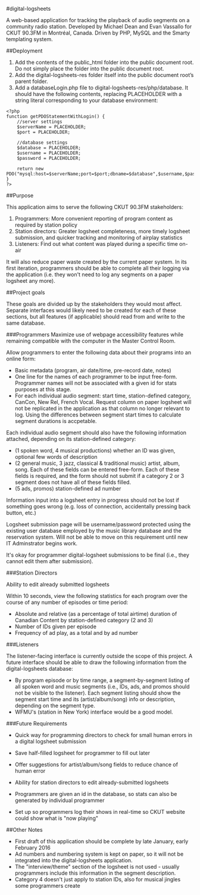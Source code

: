 #digital-logsheets

A web-based application for tracking the playback of audio segments on a community radio station. Developed by Michael Dean and Evan Vassallo for CKUT 90.3FM in Montréal, Canada. Driven by PHP, MySQL and the Smarty templating system.

##Deployment

1. Add the contents of the public_html folder into the public document root. Do not simply place the folder into the public document root.
2. Add the digital-logsheets-res folder itself into the public document root’s parent folder.
3. Add a databaseLogin.php file to digital-logsheets-res/php/database. It should have the following contents, replacing PLACEHOLDER with a string literal corresponding to your database environment:

```
<?php
function getPDOStatementWithLogin() {
    //server settings
    $serverName = PLACEHOLDER;
    $port = PLACEHOLDER;

    //database settings
    $database = PLACEHOLDER;
    $username = PLACEHOLDER;
    $password = PLACEHOLDER;

    return new PDO("mysql:host=$serverName;port=$port;dbname=$database",$username,$password);
}
?>
```

##Purpose

This application aims to serve the following CKUT 90.3FM stakeholders:

1. Programmers: More convenient reporting of program content as required by station policy
2. Station directors: Greater logsheet completeness, more timely logsheet submission, and quicker tracking and monitoring of airplay statistics
3. Listeners: Find out what content was played during a specific time on-air

It will also reduce paper waste created by the current paper system. In its first iteration, programmers should be able to complete all their logging via the application (i.e. they won't need to log any segments on a paper logsheet any more).

##Project goals

These goals are divided up by the stakeholders they would most affect. Separate interfaces would likely need to be created for each of these sections, but all features (if applicable) should read from and write to the same database.

###Programmers
Maximize use of webpage accessibility features while remaining compatible with the computer in the Master Control Room.

Allow programmers to enter the following data about their programs into an online form:

- Basic metadata (program, air date/time, pre-record date, notes)
- One line for the names of each programmer to be input free-form. Programmer names will not be associated with a given id for stats purposes at this stage.
- For each individual audio segment: start time, station-defined category, CanCon, New Rel, French Vocal. Request column on paper logsheet will not be replicated in the application as that column no longer relevant to log. Using the differences between segment start times to calculate segment durations is accpetable.

Each individual audio segment should also have the following information attached, depending on its station-defined category:

- (1 spoken word, 4 musical productions) whether an ID was given, optional few words of description
- (2 general music, 3 jazz, classical & traditional music) artist, album, song. Each of these fields can be entered free-form. Each of these fields is required, and the form should not submit if a category 2 or 3 segment does not have all of these fields filled.
- (5 ads, promos) station-defined ad number

Information input into a logsheet entry in progress should not be lost if something goes wrong (e.g. loss of connection, accidentally pressing back button, etc.)

Logsheet submission page will be username/password protected using the existing user database employed by the music library database and the reservation system. Will not be able to move on this requirement until new IT Adminstrator begins work.

It's okay for programmer digital-logsheet submissions to be final (i.e., they cannot edit them after submission).

###Station Directors

Ability to edit already submitted logsheets

Within 10 seconds, view the following statistics for each program over the course of any number of episodes or time period:

- Absolute and relative (as a percentage of total airtime) duration of Canadian Content by station-defined category (2 and 3)
- Number of IDs given per episode
- Frequency of ad play, as a total and by ad number

###Listeners

The listener-facing interface is currently outside the scope of this project. A future interface should be able to draw the following information from the digital-logsheets database:

- By program episode or by time range, a segment-by-segment listing of all spoken word and music segments (i.e., IDs, ads, and promos should not be visible to the listener). Each segment listing should show the segment start time and its (artist/album/song) info or description, depending on the segment type.
- WFMU's (station in New York) interface would be a good model.

###Future Requirements

- Quick way for programming directors to check for small human errors in a digital logsheet submission
- Save half-filled logsheet for programmer to fill out later
- Offer suggestions for artist/album/song fields to reduce chance of human error
- Ability for station directors to edit already-submitted logsheets
- Programmers are given an id in the database, so stats can also be generated by individual programmer

- Set up so programmers log their shows in real-time so CKUT website could show what is "now playing"

##Other Notes
- First draft of this application should be complete by late January, early February 2016
- Ad numbers and numbering system is kept on paper, so it will not be integrated into the digital-logsheets application.
- The "interview/theme" section of the logsheet is not used - usually programmers include this information in the segment description.
- Category 4 doesn't just apply to station IDs, also for musical jingles some programmers create
